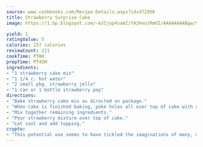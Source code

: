 ```yaml
---
source: www.cookbooks.com/Recipe-Details.aspx?id=372956
title: Strawberry Surprise Cake
image: https://1.bp.blogspot.com/-mJIjop4samI/YA2HxoJRmOI/AAAAAAAABgw/9Q6cN5purxQQ0M3111-VxRXtHYk4x987wCLcBGAsYHQ/s320/19.png

yield: 1
ratingValue: 5
calories: 157 calories
reviewCount: 221
cookTime: PT0H
prepTime: PT45M
ingredients:
- "1 strawberry cake mix"
- "1 1/4 c. hot water"
- "2 small pkg. strawberry jello"
- "1 can or 1 bottle strawberry pop"
directions:
- "Bake strawberry cake mix as directed on package."
- "When cake is finished baking, poke holes all over top of cake with a fork."
- "Mix together remaining ingredients."
- "Pour strawberry mixture over top of cake."
- "Let cool and add topping."
crypto:
- "This potential use seems to have tickled the imaginations of many, many bitcoin fanciers."
---
```


